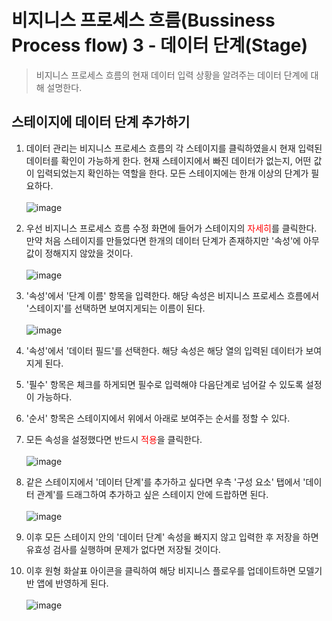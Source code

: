 # 비지니스 프로세스 흐름(Bussiness Process flow) 3 - 데이터 단계(Stage)
> 비지니스 프로세스 흐름의 현재 데이터 입력 상황을 알려주는 데이터 단계에 대해 설명한다.

## 스테이지에 데이터 단계 추가하기

1. 데이터 관리는 비지니스 프로세스 흐름의 각 스테이지를 클릭하였을시 현재 입력된 데이터를 확인이 가능하게 한다. 현재 스테이지에서 빠진 데이터가 없는지, 어떤 값이 입력되었는지 확인하는 역할을 한다. 모든 스테이지에는 한개 이상의 단계가 필요하다.<br><br>![image](https://user-images.githubusercontent.com/39551265/171077952-4edd8281-06ed-47ca-b60e-15341f05a4b2.png)<br>

2. 우선 비지니스 프로세스 흐름 수정 화면에 들어가 스테이지의 <span style="color:red">자세히</span>를 클릭한다. 만약 처음 스테이지를 만들었다면 한개의 데이터 단계가 존재하지만 '속성'에 아무 값이 정해지지 않았을 것이다. <br><br>![image](https://user-images.githubusercontent.com/39551265/171101299-76ca71a1-b8be-48ea-8ca3-b61ccb0126c4.png)<br>

3. '속성'에서 '단계 이름' 항목을 입력한다. 해당 속성은 비지니스 프로세스 흐름에서  '스테이지'를 선택하면 보여지게되는 이름이 된다.<br><br>![image](https://user-images.githubusercontent.com/39551265/171101486-c205bd0d-4e70-4936-8cbf-3e6af47f08da.png)<br>

4. '속성'에서 '데이터 필드'를 선택한다. 해당 속성은 해당 열의 입력된 데이터가 보여지게 된다.

5. '필수' 항목은 체크를 하게되면 필수로 입력해야 다음단계로 넘어갈 수 있도록 설정이 가능하다.

6. '순서' 항목은 스테이지에서 위에서 아래로 보여주는 순서를 정할 수 있다.

7. 모든 속성을 설정했다면 반드시 <span style="color:red">적용</span>을 클릭한다.<br><br>![image](https://user-images.githubusercontent.com/39551265/171081126-505211f2-eae3-4959-8bd0-d0f3c99c86a3.png)<br>

8. 같은 스테이지에서 '데이터 단계'를 추가하고 싶다면 우측 '구성 요소' 탭에서 '데이터 관계'를 드래그하여 추가하고 싶은 스테이지 안에 드랍하면 된다.<br><br>![image](https://user-images.githubusercontent.com/39551265/171118365-d1f5a7f4-df53-476f-83bf-7eb01f1a9fc2.png)<br>

9. 이후 모든 스테이지 안의 '데이터 단계' 속성을 빠지지 않고 입력한 후 저장을 하면 유효성 검사를 실행하며 문제가 없다면 저장될 것이다.

10. 이후 원형 화살표 아이콘을 클릭하여 해당 비지니스 플로우를 업데이트하면 모델기반 앱에 반영하게 된다.<br><br>![image](https://user-images.githubusercontent.com/39551265/171120440-213202ca-ddaf-4408-9ccb-c74dc1156e41.png)<br>